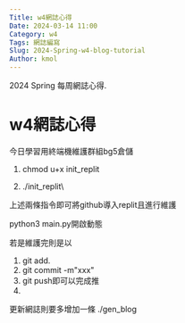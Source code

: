 ```yaml
---
Title: w4網誌心得
Date: 2024-03-14 11:00
Category: w4
Tags: 網誌編寫
Slug: 2024-Spring-w4-blog-tutorial
Author: kmol
---
```


2024 Spring 每周網誌心得.

<!-- PELICAN_END_SUMMARY -->
# w4網誌心得
今日學習用終端機維護群組bg5倉儲

1. chmod u+x init_replit

2. ./init_replit\

上述兩條指令即可將github導入replit且進行維護

python3 main.py開啟動態

若是維護完則是以

1. git add.
2. git commit -m"xxx"
3. git push即可以完成推
4. 
更新網誌則要多增加一條 ./gen_blog
